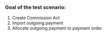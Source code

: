 ### Goal of the test scenario:

1. Create Commission Act
2. Import outgoing payment
3. Allocate outgoing payment to payment order
